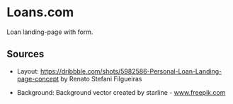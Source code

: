 # Loans.com

Loan landing-page with form.

## Sources 

* Layout: https://dribbble.com/shots/5982586-Personal-Loan-Landing-page-concept by Renato Stefani Filgueiras

* Background: Background vector created by starline - www.freepik.com
